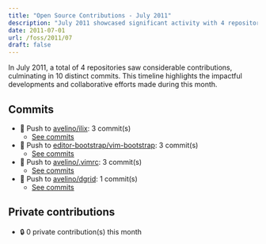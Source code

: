 ```yaml
---
title: "Open Source Contributions - July 2011"
description: "July 2011 showcased significant activity with 4 repositories contributing 10 commits, marking a month of robust development and collaboration."
date: 2011-07-01
url: /foss/2011/07
draft: false
---
```


In July 2011, a total of 4 repositories saw considerable contributions, culminating in 10 distinct commits. This timeline highlights the impactful developments and collaborative efforts made during this month.

## Commits

- 🔨 Push to [avelino/ilix](https://github.com/avelino/ilix): 3 commit(s)
  - [See commits](https://github.com/avelino/ilix/commits?author=avelino&since=2011-07-01T00:00:00Z&until=2011-07-31T23:59:59Z)
- 🔨 Push to [editor-bootstrap/vim-bootstrap](https://github.com/editor-bootstrap/vim-bootstrap): 3 commit(s)
  - [See commits](https://github.com/editor-bootstrap/vim-bootstrap/commits?author=avelino&since=2011-07-01T00:00:00Z&until=2011-07-31T23:59:59Z)
- 🔨 Push to [avelino/.vimrc](https://github.com/avelino/.vimrc): 3 commit(s)
  - [See commits](https://github.com/avelino/.vimrc/commits?author=avelino&since=2011-07-01T00:00:00Z&until=2011-07-31T23:59:59Z)
- 🔨 Push to [avelino/dgrid](https://github.com/avelino/dgrid): 1 commit(s)
  - [See commits](https://github.com/avelino/dgrid/commits?author=avelino&since=2011-07-01T00:00:00Z&until=2011-07-31T23:59:59Z)

## Private contributions

- 🔒 0 private contribution(s) this month

